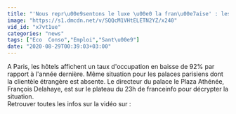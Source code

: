 ```yaml
---
title: "'Nous repr\u00e9sentons le luxe \u00e0 la fran\u00e7aise' : les palaces rouvrent progressivement"
image: "https://s1.dmcdn.net/v/SQQcM1VHtELETN2YZ/x240"
vid_id: "x7vt1ue"
categories: "news"
tags: ["Eco  Conso","Emploi","Sant\u00e9"]
date: "2020-08-29T00:39:03+03:00"
---
```

A Paris, les hôtels affichent un taux d'occupation en baisse de 92% par rapport à l'année dernière. Même situation pour les palaces parisiens dont la clientèle étrangère est absente. Le directeur du palace le Plaza Athénée, François Delahaye, est sur le plateau du 23h de franceinfo pour décrypter la situation.  <br>Retrouver toutes les infos sur la vidéo sur : 

